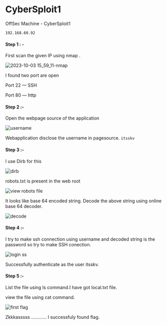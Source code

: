 # CyberSploit1

OffSec Machine - CyberSploit1

`192.168.60.92`

#### Step 1 : - 

First scan the given IP using nmap .

![2023-10-03 15_59_11-nmap](https://github.com/Jkrathod/CyberSploit1/assets/110445358/af181026-aa1f-45b3-8379-f327855a09e5)

I found two port are open

Port 22 — SSH

Port 80 — http


#### Step 2 :- 

Open the webpage source of the application

 ![username](https://github.com/Jkrathod/CyberSploit1/assets/110445358/36390439-f97f-477b-8c17-111b7f4dac67)

 Webapplication disclose the username in pagesource. `itsskv`
 
 
#### Step 3 :- 
 
I use Dirb for this 

![dirb](https://github.com/Jkrathod/CyberSploit1/assets/110445358/9b39202e-f71a-4651-99d1-da770a5392f2)

robots.txt is present in the web root

![view robots file](https://github.com/Jkrathod/CyberSploit1/assets/110445358/c0b781f4-1a80-4d02-b712-45f5fcf366b3)

It looks like base 64 encoded string. Decode the above string using online base 64 decoder.

![decode](https://github.com/Jkrathod/CyberSploit1/assets/110445358/e2f93653-66c8-405e-b4cf-abb9d16be309)


#### Step 4 :-

I try to make ssh connection using username and decoded string is the password so try to make SSH conection. 

![login ss](https://github.com/Jkrathod/CyberSploit1/assets/110445358/8c9724b9-99a5-41cd-a845-f8557a1e74f2)

Successfully authenticate as the user itsskv.


#### Step 5 :-

List the file using ls command.I have got local.txt file.

view the file using cat command.

![first flag](https://github.com/Jkrathod/CyberSploit1/assets/110445358/fe33907d-c7c5-46a8-84b0-25c6e911010f)


Zkkkasssss ............ I successfuly found flag.

